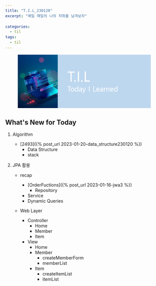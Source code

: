 ```yaml
---
title: "T.I.L_230120"
excerpt: "매일 매일의 나의 자취를 남겨보자"

categories:
  - til
tags:
  - til
---
```

<figure>
    <img src="/assets/images/til_image.png">
</figure>

## What's New for Today   
1. Algorithm 
    - [2493]({% post_url 2023-01-20-data_structure230120 %})
        - Data Structure
        - stack

2. JPA 활용
    - recap
        - [OrderFuctions]({% post_url 2023-01-16-jwa3 %})
            - Repository
        - Service
        - Dynamic Queries

    - Web Layer
        - Controller
            - Home
            - Member
            - Item
        - View
            - Home
            - Member
                - createMemberForm
                - memberList
            - Item
                - createItemList
                - itemList

    

    